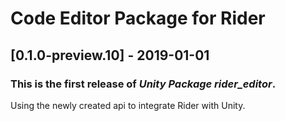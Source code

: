 # Code Editor Package for Rider

## [0.1.0-preview.10] - 2019-01-01

### This is the first release of *Unity Package rider_editor*.

Using the newly created api to integrate Rider with Unity.
